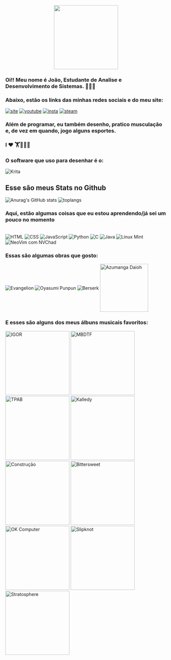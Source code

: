 <div style="display: flex; justify-content:center;">
<img src="https://i.ibb.co/p33PRHj/1FCdHTat.gif" width="200">
</div>

### Oi!! Meu nome é João, Estudante de Analise e Desenvolvimento de Sistemas. 👋👨‍💻
### Abaixo, estão os links das minhas redes sociais e do meu site:
[![site](https://img.shields.io/website?label=IndestructibleComic&style=website-up-down-green-red&url=https://joao-the-carvalho.github.io/Indestructiblesite/)](https://joao-the-carvalho.github.io/Indestructiblesite/)
[![youtube](https://img.shields.io/badge/YouTube-FF0000?style=for-the-badge&logo=youtube&logoColor=white)](https://youtube.com/c/Seonn)
[![insta](https://img.shields.io/badge/Instagram-E4405F?style=for-the-badge&logo=instagram&logoColor=white)](https://www.instagram.com/seon.draws/)
[![steam](https://img.shields.io/badge/Steam-000000?style=for-the-badge&logo=steam&logoColor=white)](https://steamcommunity.com/id/Seonn/)

### Além de programar, eu também desenho, pratico musculação e, de vez em quando, jogo alguns esportes.

### I ❤️ 🏋️🏐🏀🎨

### O software que uso para desenhar é o:
![Krita](https://img.shields.io/badge/Krita-203759?style=for-the-badge&logo=krita&logoColor=EEF37B)

## Esse são meus Stats no Github
![Anurag's GitHub stats](https://github-readme-stats.vercel.app/api?username=joao-the-carvalho&show_icons=true&theme=tokyonight)
![toplangs](https://github-readme-stats.vercel.app/api/top-langs/?username=joao-the-carvalho&theme=tokyonight)

### Aqui, estão algumas coisas que eu estou aprendendo/já sei um pouco no momento

<div style="display: inline-block"><br>
<img align="center" alt="HTML" src="https://img.shields.io/badge/HTML5-E34F26?style=for-the-badge&logo=html5&logoColor=white">
<img align="center" alt="CSS" src="https://img.shields.io/badge/CSS3-1572B6?style=for-the-badge&logo=css3&logoColor=white">
<img align="center" alt="JavaScript" src="https://img.shields.io/badge/JavaScript-F7DF1E?style=for-the-badge&logo=javascript&logoColor=black">
<img align="center" alt="Python" src="https://img.shields.io/badge/Python-3776AB?style=for-the-badge&logo=python&logoColor=white">
<img align="center" alt="C" src="https://img.shields.io/badge/C-00599C?style=for-the-badge&logo=c&logoColor=white">
<img align="center" alt="Java" src="https://img.shields.io/badge/Java-ED8B00?style=for-the-badge&logo=openjdk&logoColor=white">
<img align="center" alt="Linux Mint" src="https://img.shields.io/badge/Linux_Mint-87CF3E?style=for-the-badge&logo=linux-mint&logoColor=white">
<img align="center" alt="NeoVim com NVChad" src="https://img.shields.io/badge/NeoVim-%2357A143.svg?&style=for-the-badge&logo=neovim&logoColor=white">
</div>


### Essas são algumas obras que gosto:

<img align="center" alt="Evangelion" src="https://camo.githubusercontent.com/17cde94c12d32751b88b68447d401338f5b8bd15802ee330076e8b43fdc2a3b1/68747470733a2f2f616e696d652e706c75732f696d6167652f616368696576656d656e742f616e696d652d6d656368612d312e706e67">
<img align="center" alt="Oyasumi Punpun" src="https://camo.githubusercontent.com/afd4edf563a3874caf5349375a9e0e9eb966aa077b1c37a4f855d931a20c734f/68747470733a2f2f616e696d652e706c75732f696d6167652f616368696576656d656e742f6d616e67612d64726f707065642d302e676966">
<img align="center" alt="Berserk" src="https://camo.githubusercontent.com/492815d9483ba8947d3c7081f5e146bd11ac408bac2ce49cbaf7516369bd9d2c/68747470733a2f2f616e696d652e706c75732f696d6167652f616368696576656d656e742f6d616e67612d74696d652d322e706e67">
<img align="center" alt="Azumanga Daioh" src="https://i.ibb.co/L8dVsCk/zumanga-removebg-preview.png" width="150">

### E esses são alguns dos meus álbuns musicais favoritos:
<img alt="IGOR" src="https://upload.wikimedia.org/wikipedia/en/5/51/Igor_-_Tyler%2C_the_Creator.jpg" width="200">
<img alt="MBDTF" src="https://upload.wikimedia.org/wikipedia/en/thumb/b/be/MBDTF_ALT.jpg/220px-MBDTF_ALT.jpg" width="200">
<img alt="TPAB" src="https://upload.wikimedia.org/wikipedia/pt/c/c9/To_Pimp_a_Butterfly.jpg" width="200">
<img alt="Kalledy" src="https://is1-ssl.mzstatic.com/image/thumb/Music211/v4/58/89/29/5889299b-38ea-5ce6-8564-0594badaacf2/198342395677_cover.jpg/600x600bf-60.jpg" width="200">
<img alt="Construção" src="https://s2-g1.glbimg.com/W6bN0XGqdNN54KNlaROvb3ZDaFs=/0x0:1600x1600/924x0/smart/filters:strip_icc()/i.s3.glbimg.com/v1/AUTH_59edd422c0c84a879bd37670ae4f538a/internal_photos/bs/2021/Q/Q/BwKPFHQda860UKzrVEbg/chicobuarqueconstrucaolpcapa.jpg" width="200">
<img alt="Bittersweet" src="https://images.genius.com/2dab0b2f3a4728be037733adab3fff5c.1000x1000x1.jpg" width="200">
<img alt="OK Computer" src="https://upload.wikimedia.org/wikipedia/pt/2/27/Okcomputer.jpg" width="200">
<img alt="Slipknot" src="https://upload.wikimedia.org/wikipedia/pt/5/51/Slipknotdebutcapa.jpg" width="200">
<img alt="Stratosphere" src="https://upload.wikimedia.org/wikipedia/en/d/d1/Duster_-_Stratosphere_front_cover.jpg" width="200">
